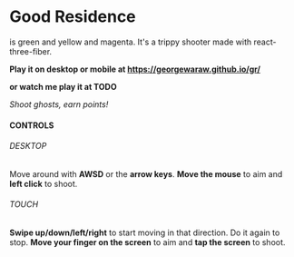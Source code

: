 # Good Residence

is green and yellow and magenta. It's a trippy shooter made with react-three-fiber.

**Play it on desktop or mobile at https://georgewaraw.github.io/gr/**

**or watch me play it at TODO**

*Shoot ghosts, earn points!*

#### CONTROLS

###### DESKTOP

Move around with **AWSD** or the **arrow keys**. **Move the mouse** to aim and **left click** to shoot.

###### TOUCH

**Swipe up/down/left/right** to start moving in that direction. Do it again to stop. **Move your finger on the screen** to aim and **tap the screen** to shoot.
